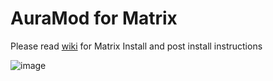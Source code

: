 
# AuraMod for Matrix

Please read [wiki](https://github.com/SerpentDrago/skin.povflix/wiki) for Matrix Install  and post install instructions 

![image](https://user-images.githubusercontent.com/21133858/119548063-d2253d80-bd63-11eb-8db7-a1d6062788b2.png)
